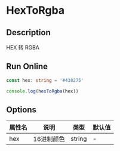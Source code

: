 # HexToRgba

## Description
HEX 转 RGBA

## Run Online

<RunCode :dependency="`
function isColor(color: string, type: 'HEX' | 'RGB' | 'RGBA'): boolean {
  const typeMap = {
    HEX: /^#([0-9a-fA-F]{6}|[0-9a-fA-F]{3})\$/g,
    RGB: /^[rR][gG][bB][\(]([\\s]*(2[0-4][0-9]|25[0-5]|[01]?[0-9][0-9]?)[\\s]*,){2}[\\s]*(2[0-4]\\d|25[0-5]|[01]?\\d\\d?)[\\s]*[\)]{1}\$/g,
    RGBA: /^[rR][gG][bB][aA][\(]([\\s]*(2[0-4][0-9]|25[0-5]|[01]?[0-9][0-9]?)[\\s]*,){3}[\\s]*(1|1.0|0|0.[0-9])[\\s]*[\)]{1}\$/g,
  }
  return typeMap[type].test(color)
}
const hexToRgba = (hex: string): string => {
  if (!isColor(hex, 'HEX'))
    return ''
  const getSingle = (start: number, end: number) => parseInt(\`0x\${hex.slice(start, end)}\${hex.slice(start, end)}\`)
  const getDouble = (start: number, end: number) => parseInt(\`0x\${hex.slice(start, end)}\`)
  const hexMap: {
    [key: number]: string
  } = {
    4: \`rgb(\${getSingle(1, 2)}, \${getSingle(2, 3)}, \${getSingle(3, 4)})\`,
    5: \`rgba(\${getSingle(1, 2)}, \${getSingle(2, 3)}, \${getSingle(3, 4)}, \${Math.round(getDouble(4, 5) / 255 * 100) / 100})\`,
    7: \`rgb(\${getDouble(1, 3)}, \${getDouble(3, 5)}, \${getDouble(5, 7)})\`,
    9: \`rgba(\${getDouble(1, 3)}, \${getDouble(3, 5)}, \${getDouble(5, 7)}, \${Math.round(getDouble(7, 9) / 255 * 100) / 100})\`,
  }
  return hexMap[hex.length] || ''
}`">

```ts
const hex: string = '#438275'

console.log(hexToRgba(hex))
```

</RunCode>

## Options

<div class="utils-table">

| 属性名 | 说明 | 类型 | 默认值 |
| --- | --- | --- | --- |
| hex | 16进制颜色 | string | - |

</div>